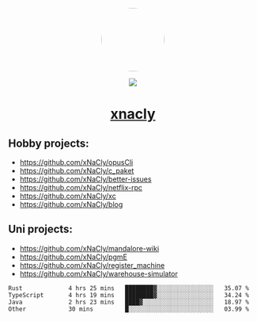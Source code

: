 <p align="center">
  <img style="border-radius: 100px" width="128" height="128" src="https://avatars.githubusercontent.com/u/47723417?v=4"/>
</p>
<p align="center">
  <img src="https://komarev.com/ghpvc/?username=xnacly&&style=flat-square"/>
</p>

<h1 align="center"><a href="https://xnacly.me"> xnacly</a> </h1>

## Hobby projects:
- https://github.com/xNaCly/opusCli
- https://github.com/xNaCly/c_paket
- https://github.com/xNaCly/better-issues
- https://github.com/xNaCly/netflix-rpc
- https://github.com/xNaCly/xc
- https://github.com/xNaCly/blog

## Uni projects:
- https://github.com/xNaCly/mandalore-wiki
- https://github.com/xNaCly/pgmE
- https://github.com/xNaCly/register_machine
- https://github.com/xNaCly/warehouse-simulator


<!--START_SECTION:waka-->

```text
Rust             4 hrs 25 mins   ████████▓░░░░░░░░░░░░░░░░   35.07 %
TypeScript       4 hrs 19 mins   ████████▓░░░░░░░░░░░░░░░░   34.24 %
Java             2 hrs 23 mins   ████▓░░░░░░░░░░░░░░░░░░░░   18.97 %
Other            30 mins         █░░░░░░░░░░░░░░░░░░░░░░░░   03.99 %
```

<!--END_SECTION:waka-->
